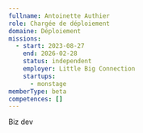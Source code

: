 ```yaml
---
fullname: Antoinette Authier
role: Chargée de déploiement
domaine: Déploiement
missions:
  - start: 2023-08-27
    end: 2026-02-28
    status: independent
    employer: Little Big Connection
    startups:
      - monstage
memberType: beta
competences: []
---
```

Biz dev
